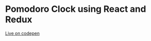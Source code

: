# Pomodoro Clock using React and Redux

[Live on codepen](https://codepen.io/nicholas-darko-brown/pen/QWqpvox)

